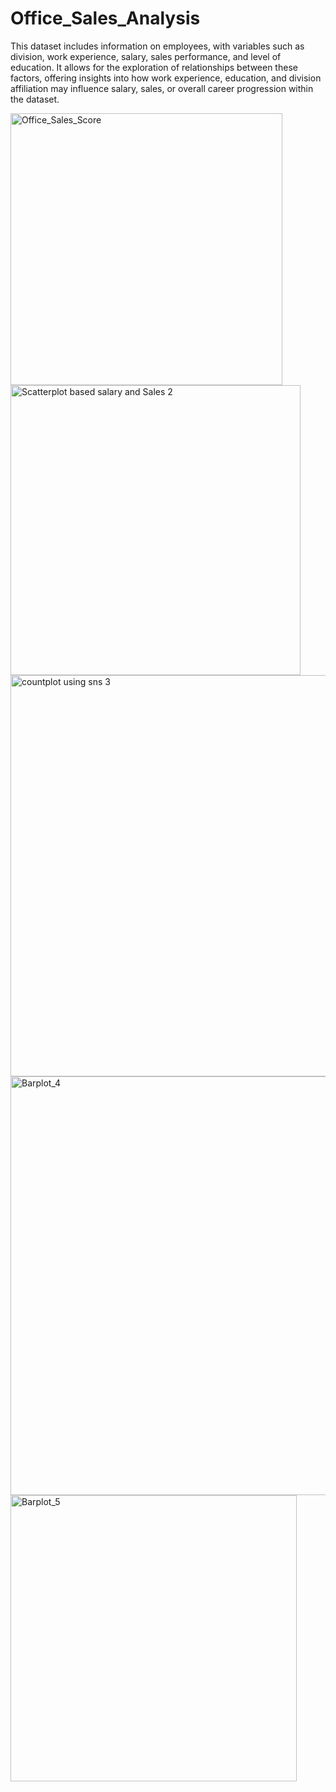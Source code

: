 # Office_Sales_Analysis

This dataset includes information on employees, with variables such as division, work experience, salary, sales performance, and level of education. It allows for the exploration of relationships between these factors, offering insights into how work experience, education, and division affiliation may influence salary, sales, or overall career progression within the dataset.


<img width="435" alt="Office_Sales_Score" src="https://github.com/s1e2a3/Office_Sales_Analysis/assets/109803795/f494b9b6-e86d-4254-8c07-c44de0ccc17a">



<img width="464" alt="Scatterplot based salary and Sales  2" src="https://github.com/s1e2a3/Office_Sales_Analysis/assets/109803795/350b1519-e52d-4ee5-9071-319de120e4cc">



<img width="642" alt="countplot using sns 3" src="https://github.com/s1e2a3/Office_Sales_Analysis/assets/109803795/530d9812-911a-4274-91f2-7964cc0325ed">



<img width="670" alt="Barplot_4" src="https://github.com/s1e2a3/Office_Sales_Analysis/assets/109803795/ad19a548-cc85-44d2-81a5-5983f25df305">



<img width="458" alt="Barplot_5" src="https://github.com/s1e2a3/Office_Sales_Analysis/assets/109803795/a7a85e43-8837-48c6-bcff-46b19b9c6847">

